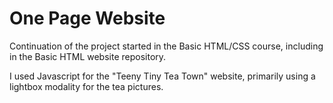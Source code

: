 # One Page Website

Continuation of the project started in the Basic HTML/CSS course, including in the Basic HTML website repository. 

I used Javascript for the "Teeny Tiny Tea Town" website, primarily using a lightbox modality for the tea pictures.
